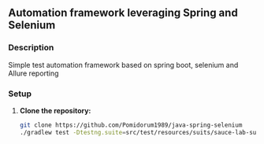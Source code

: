 ## Automation framework leveraging Spring and Selenium

### Description
Simple test automation framework based on spring boot, selenium and Allure reporting

### Setup
1. **Clone the repository:**
   ```bash
   git clone https://github.com/Pomidorum1989/java-spring-selenium
   ./gradlew test -Dtestng.suite=src/test/resources/suits/sauce-lab-suite.xml -Dbrowser=chrome